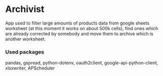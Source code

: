 # Archivist

App used to filter large amounts of products data from google sheets worksheet (at this moment it works on about 500k cells), find ones which are already corrected by somebody and move them to archive which is another worksheet. 

### Used packages
pandas, gspread, python-dotenv, oauth2client, google-api-python-client, xlsxwriter, APScheduler

